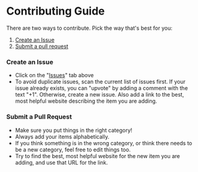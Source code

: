 # Contributing Guide

There are two ways to contribute.  Pick the way that's best for you:
1. [Create an Issue](#create-an-issue)
2. [Submit a pull request](#submit-a-pull-request)

### Create an Issue
- Click on the "[Issues](https://github.com/the-best-of/bay-area/issues)" tab above
- To avoid duplicate issues, scan the current list of issues first.  If your issue already exists, you can "upvote" by adding a comment with the text "+1".  Otherwise, create a new issue.  Also add a link to the best, most helpful website describing the item you are adding.

### Submit a Pull Request
- Make sure you put things in the right category!
- Always add your items alphabetically.
- If you think something is in the wrong category, or think there needs to be a new category, feel free to edit things too.
- Try to find the best, most helpful website for the new item you are adding, and use that URL for the link.


